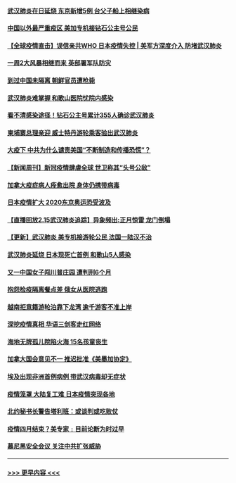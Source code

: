 #### [武汉肺炎在日延烧 东京新增5例 台父子船上相继染病](../pages/prog202/a102778538.md?t=02162156) 
#### [中国以外最严重疫区 美加专机接钻石公主号公民](../pages/prog202/a102778473.md?t=02162156) 
#### [【全球疫情直击】误信亲共WHO 日本疫情失控 | 美军方深度介入 防堵武汉肺炎](../pages/prog202/a102778478.md?t=02162156) 
#### [一周2大风暴相继而来 英部署军队防灾](../pages/prog202/a102778447.md?t=02162156) 
#### [到过中国未隔离 朝鲜官员遭枪毙](../pages/prog202/a102778383.md?t=02162156) 
#### [武汉肺炎难掌握 和歌山医院忧院内感染](../pages/prog202/a102778376.md?t=02162156) 
#### [看不清感染途径！钻石公主号累计355人确诊武汉肺炎](../pages/prog202/a102778335.md?t=02162156) 
#### [柬埔寨总理亲迎 威士特丹游轮乘客验出武汉肺炎](../pages/prog202/a102777842.md?t=02162156) 
#### [大疫下 中共为什么谴责美国“不断制造和传播恐慌”？](../pages/prog202/a102778285.md?t=02162156) 
#### [【新闻周刊】新冠疫情肆虐全球 世卫称其“头号公敌”](../pages/prog202/a102778196.md?t=02162156) 
#### [加拿大疫症病人痊愈出院 身体仍携带病毒](../pages/prog202/a102778061.md?t=02162156) 
#### [日本疫情扩大 2020东京奥运恐受波及](../pages/prog202/a102778049.md?t=02162156) 
#### [【直播回放2.15武汉肺炎追踪】异象频出:正月惊雷 龙门倒塌](../pages/prog202/a102777974.md?t=02162156) 
#### [【更新】武汉肺炎 美专机接游轮公民 法国一陆汉不治](../pages/prog202/a102770740.md?t=02162156) 
#### [武汉肺炎延烧 日本现死亡首例 和歌山5人感染](../pages/prog202/a102777815.md?t=02162156) 
#### [又一中国女子闯川普庄园 遭判刑6个月](../pages/prog202/a102777673.md?t=02162156) 
#### [抱怨检疫隔离餐点差 俄女从医院逃跑](../pages/prog202/a102777667.md?t=02162156) 
#### [越南拒意籍游轮泊靠下龙湾 逾千游客不准上岸](../pages/prog202/a102777646.md?t=02162156) 
#### [深挖疫情真相 华语三剑客走红网络](../pages/prog202/a102777624.md?t=02162156) 
#### [海地无牌孤儿院陷火海 15名孩童丧生](../pages/prog202/a102777620.md?t=02162156) 
#### [加拿大国会意见不一 推迟批准《美墨加协定》](../pages/prog202/a102777575.md?t=02162156) 
#### [埃及出现非洲首例病例 带武汉病毒却无症状](../pages/prog202/a102777559.md?t=02162156) 
#### [疫情笼罩 大陆复工难 日本疫情突现各地](../pages/prog202/a102777455.md?t=02162156) 
#### [北约秘书长警告塔利班：或谈判或吃败仗](../pages/prog202/a102777442.md?t=02162156) 
#### [疫情四月结束？美专家﹕目前论断为时过早](../pages/prog202/a102777248.md?t=02162156) 
#### [慕尼黑安全会议 关注中共扩张威胁](../pages/prog202/a102777254.md?t=02162156) 

----
#### [ >>> 更早内容 <<< ](../indexes/prog202-earlier.md)
